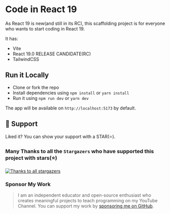 # Code in React 19

As React 19 is new(and still in its RC), this scaffolding project is for everyone who wants to start coding in React 19.

It has:

- Vite
- React 19.0 RELEASE CANDIDATE(RC)
- TailwindCSS

## Run it Locally

- Clone or fork the repo
- Install dependencies using `npm install` or `yarn install`
- Run it using `npm run dev` or `yarn dev`

The app will be available on `http://localhost:5173` by default.

## 🫶 Support
Liked it? You can show your support with a STAR(⭐).

### Many Thanks to all the `Stargazers` who have supported this project with stars(⭐)

[![Thanks to all stargazers](https://git-lister.onrender.com/api/stars/atapas/code-in-react-19?limit=15)](https://github.com/atapas/code-in-react-19/stargazers)

### Sponsor My Work

> I am an independent educator and open-source enthusiast who creates meaningful projects to teach programming on my YouTube Channel. You can support my work by [sponsoring me on GitHub](https://github.com/sponsors/atapas).

